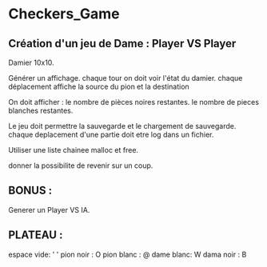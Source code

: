 # Checkers_Game

## Création d'un jeu de Dame : Player VS Player


Damier 10x10.

Générer un affichage.
chaque tour on doit voir l'état du damier.
chaque déplacement affiche la source du pion et la destination

On doit afficher :
le nombre de pièces noires restantes.
le nombre de pieces blanches restantes.

Le jeu doit permettre la sauvegarde et le chargement de sauvegarde.
chaque deplacement d'une partie doit etre log dans un fichier.


Utiliser une liste chainee
malloc et free.

donner la possibilite de revenir sur un coup.


## BONUS :

Generer un Player VS IA.

## PLATEAU :

espace vide: ' '
pion noir : O
pion blanc : @
dame blanc: W
dama noir : B

